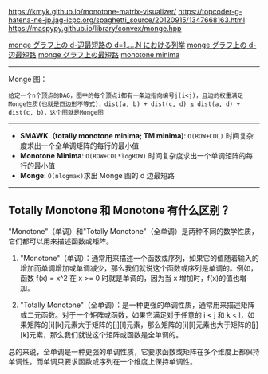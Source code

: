 https://kmyk.github.io/monotone-matrix-visualizer/
https://topcoder-g-hatena-ne-jp.jag-icpc.org/spaghetti_source/20120915/1347668163.html
https://maspypy.github.io/library/convex/monge.hpp

[monge グラフ上の d-辺最短路の d=1,...,N における列挙](https://nyaannyaan.github.io/library/dp/monge-d-edge-shortest-path-enumerate.hpp)
[monge グラフ上の d-辺最短路](https://nyaannyaan.github.io/library/dp/monge-d-edge-shortest-path.hpp)
[monge グラフ上の最短路](https://nyaannyaan.github.io/library/dp/monge-shortest-path.hpp)
[monotone minima](https://nyaannyaan.github.io/library/dp/monotone-minima.hpp)

---

Monge 图：

```
给定一个n个顶点的DAG，图中的每个顶点i都有一条边指向编号j(i<j)，且边的权重满足Monge性质(也就是四边形不等式)，dist(a, b) + dist(c, d) ≤ dist(a, d) + dist(c, b)，这个图就是Monge图
```

---

- **SMAWK（totally monotone minima; TM minima)**:
  `O(ROW+COL)` 时间复杂度求出一个全单调矩阵的每行的最小值
- **Monotone Minima**:
  `O(ROW+COL*logROW)` 时间复杂度求出一个单调矩阵的每行的最小值
- **Monge**:
  `O(nlogmax)`求出 Monge 图的 d 边最短路

---

## Totally Monotone 和 Monotone 有什么区别？

"Monotone"（单调）和"Totally Monotone"（全单调）是两种不同的数学性质，它们都可以用来描述函数或矩阵。

1. "Monotone"（单调）：通常用来描述一个函数或序列，如果它的值随着输入的增加而单调增加或单调减少，那么我们就说这个函数或序列是单调的。例如，函数 f(x) = x^2 在 x >= 0 时就是单调的，因为当 x 增加时，f(x)的值也增加。

2. "Totally Monotone"（全单调）：是一种更强的单调性质，通常用来描述矩阵或二元函数。对于一个矩阵或函数，如果它满足对于任意的 i < j 和 k < l，如果矩阵的[i][k]元素大于矩阵的[j][l]元素，那么矩阵的[i][l]元素也大于矩阵的[j][k]元素，那么我们就说这个矩阵或函数是全单调的。

总的来说，全单调是一种更强的单调性质，它要求函数或矩阵在多个维度上都保持单调性。而单调只要求函数或序列在一个维度上保持单调性。
